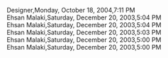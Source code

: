 ﻿Designer,Monday, October 18, 2004,7:11 PM  Ehsan Malaki,Saturday, December 20, 2003,5:04 PM  Ehsan Malaki,Saturday, December 20, 2003,5:04 PM  Ehsan Malaki,Saturday, December 20, 2003,5:03 PM  Ehsan Malaki,Saturday, December 20, 2003,5:00 PM  Ehsan Malaki,Saturday, December 20, 2003,5:00 PM